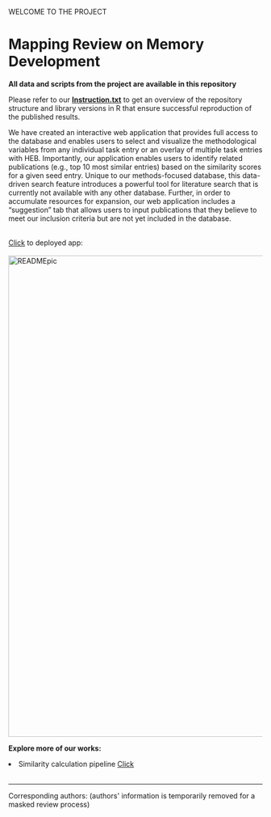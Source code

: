 WELCOME TO THE PROJECT

# Mapping Review on Memory Development
<strong>All data and scripts from the project are available in this repository</strong>

Please refer to our <a href="https://github.com/memdev2022/mapping_analysis/blob/main/Instructions.txt">**Instruction.txt**</a> to get an overview of the repository structure and library versions in R that ensure successful reproduction of the published results. 



We have created an interactive web application that provides full access to the database and enables users to select and visualize the methodological variables from any individual task entry or an overlay of multiple task entries with HEB. Importantly, our application enables users to identify related publications (e.g., top 10 most similar entries) based on the similarity scores for a given seed entry. Unique to our methods-focused database, this data-driven search feature introduces a powerful tool for literature search that is currently not available with any other database. Further, in order to accumulate resources for expansion, our web application
includes a “suggestion” tab that allows users to input publications that they believe to meet our inclusion criteria but are not yet included in the database.

<br><a href="https://memdev.shinyapps.io/litreview_io">Click</a> to deployed app:
<br><br><a href="https://memdev.shinyapps.io/litreview_io"><img width="952" alt="READMEpic" src="https://github.com/memdev2022/mapping_analysis/assets/107422843/e5f60855-454e-443f-b29d-836a7edc4a8d"></a>

<strong>Explore more of our works:</strong>
<li>Similarity calculation pipeline <a href="https://github.com/memdev2022/litreview_simcalc-pipeline">Click</a></li>

<br>

---
<p>Corresponding authors: (authors' information is temporarily removed for a masked review process)
